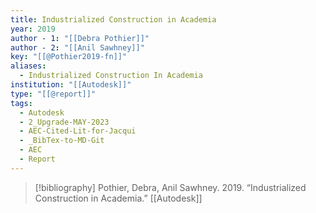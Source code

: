 ```yaml
---
title: Industrialized Construction in Academia
year: 2019
author - 1: "[[Debra Pothier]]"
author - 2: "[[Anil Sawhney]]"
key: "[[@Pothier2019-fn]]"
aliases:
  - Industrialized Construction In Academia
institution: "[[Autodesk]]"
type: "[[@report]]"
tags:
  - Autodesk
  - 2_Upgrade-MAY-2023
  - AEC-Cited-Lit-for-Jacqui
  - _BibTex-to-MD-Git
  - AEC
  - Report
---
```


> [!bibliography]
> Pothier, Debra, Anil Sawhney. 2019. “Industrialized Construction in Academia.” [[Autodesk]]